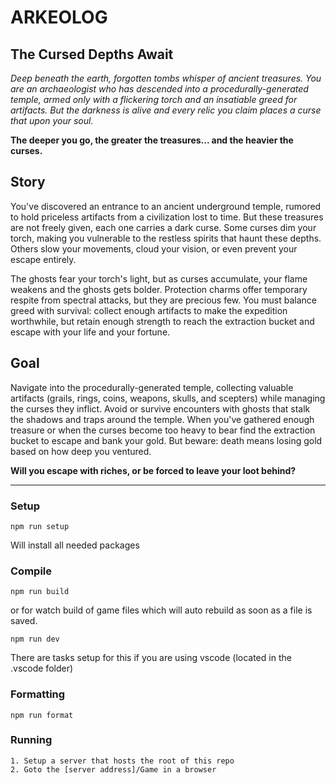 # **ARKEOLOG**

## The Cursed Depths Await

*Deep beneath the earth, forgotten tombs whisper of ancient treasures. You are an archaeologist who has descended into a procedurally-generated temple, armed only with a flickering torch and an insatiable greed for artifacts. But the darkness is alive and every relic you claim places a curse that upon your soul.*

**The deeper you go, the greater the treasures... and the heavier the curses.**


## **Story**

You've discovered an entrance to an ancient underground temple, rumored to hold priceless artifacts from a civilization lost to time. But these treasures are not freely given, each one carries a dark curse. Some curses dim your torch, making you vulnerable to the restless spirits that haunt these depths. Others slow your movements, cloud your vision, or even prevent your escape entirely.

The ghosts fear your torch's light, but as curses accumulate, your flame weakens and the ghosts gets bolder. Protection charms offer temporary respite from spectral attacks, but they are precious few. You must balance greed with survival: collect enough artifacts to make the expedition worthwhile, but retain enough strength to reach the extraction bucket and escape with your life and your fortune.


## **Goal**

Navigate into the procedurally-generated temple, collecting valuable artifacts (grails, rings, coins, weapons, skulls, and scepters) while managing the curses they inflict. Avoid or survive encounters with ghosts that stalk the shadows and traps around the temple. When you've gathered enough treasure or when the curses become too heavy to bear find the extraction bucket to escape and bank your gold. But beware: death means losing gold based on how deep you ventured.

**Will you escape with riches, or be forced to leave your loot behind?**

---

### Setup

```
npm run setup
```

Will install all needed packages

### Compile

```
npm run build
```

or for watch build of game files which will auto rebuild as soon as a file is saved.

```
npm run dev 
```

There are tasks setup for this if you are using vscode (located in the .vscode folder)

### Formatting

```
npm run format
```

### Running

```
1. Setup a server that hosts the root of this repo
2. Goto the [server address]/Game in a browser
```
